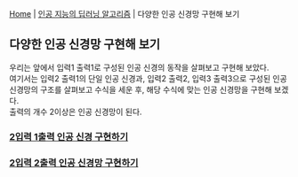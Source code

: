 [Home](./../../README.md) | [인공 지능의 딥러닝 알고리즘](./../README.md) | 다양한 인공 신경망 구현해 보기

## 다양한 인공 신경망 구현해 보기
우리는 앞에서 입력1 출력1로 구성된 인공 신경의 동작을 살펴보고 구현해 보았다.  
여기서는 입력2 출력1의 단일 인공 신경과, 입력2 출력2, 입력3 출력3으로 구성된 인공 신경망의 구조를 살펴보고 수식을 세운 후, 해당 수식에 맞는 인공 신경망을 구현해 보겠다.  
출력의 개수 2이상은 인공 신경망이 된다.

### [2입력 1출력 인공 신경 구현하기](./2_2_1/README.md)
### [2입력 2출력 인공 신경망 구현하기](./2_2_2/README.md)